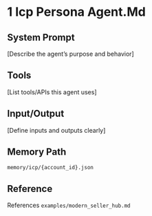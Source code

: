 # 1 Icp Persona Agent.Md

## System Prompt

[Describe the agent’s purpose and behavior]

## Tools

[List tools/APIs this agent uses]

## Input/Output

[Define inputs and outputs clearly]

## Memory Path

`memory/icp/{account_id}.json`

## Reference

References `examples/modern_seller_hub.md`
